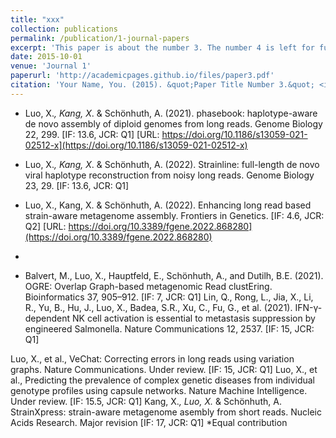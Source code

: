 ```yaml
---
title: "xxx"
collection: publications
permalink: /publication/1-journal-papers
excerpt: 'This paper is about the number 3. The number 4 is left for future work.'
date: 2015-10-01
venue: 'Journal 1'
paperurl: 'http://academicpages.github.io/files/paper3.pdf'
citation: 'Your Name, You. (2015). &quot;Paper Title Number 3.&quot; <i>Journal 1</i>. 1(3).'
---
```


- Luo, X.*, Kang, X*. & Schönhuth, A. (2021). phasebook: haplotype-aware de novo assembly of diploid genomes from long reads.  Genome Biology 22, 299. [IF: 13.6, JCR: Q1] 
[URL: https://doi.org/10.1186/s13059-021-02512-x](https://doi.org/10.1186/s13059-021-02512-x)

- Luo, X.*, Kang, X*. & Schönhuth, A. (2022). Strainline: full-length de novo viral haplotype reconstruction from noisy long reads. Genome Biology 23, 29. [IF: 13.6, JCR: Q1]
- Luo, X., Kang, X. & Schönhuth, A. (2022). Enhancing long read based strain-aware metagenome assembly. Frontiers in Genetics. [IF: 4.6, JCR: Q2]
[URL: https://doi.org/10.3389/fgene.2022.868280](https://doi.org/10.3389/fgene.2022.868280)

- 
- Balvert, M., Luo, X., Hauptfeld, E., Schönhuth, A., and Dutilh, B.E. (2021). OGRE: Overlap Graph-based metagenomic Read clustEring. Bioinformatics 37, 905–912. [IF: 7, JCR: Q1]
Lin, Q., Rong, L., Jia, X., Li, R., Yu, B., Hu, J., Luo, X., Badea, S.R., Xu, C., Fu, G., et al. (2021). IFN-γ-dependent NK cell activation is essential to metastasis suppression by engineered Salmonella. Nature Communications 12, 2537. [IF: 15, JCR: Q1]

Luo, X., et al., VeChat: Correcting errors in long reads using variation graphs. Nature Communications. Under review. [IF: 15, JCR: Q1]
Luo, X., et al., Predicting the prevalence of complex genetic diseases from individual genotype profiles using capsule networks. Nature Machine Intelligence. Under review. [IF: 15.5, JCR: Q1]
Kang, X.*, Luo, X.* & Schönhuth, A. StrainXpress: strain-aware metagenome asembly from short reads.  Nucleic Acids Research. Major revision [IF: 17, JCR: Q1]
*Equal contribution
